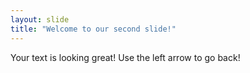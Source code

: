 ```yaml
---
layout: slide
title: "Welcome to our second slide!"
---
```

Your text is looking great!
Use the left arrow to go back!
